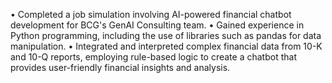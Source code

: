 •	Completed a job simulation involving AI-powered financial chatbot development for BCG's GenAI Consulting team.
•	Gained experience in Python programming, including the use of libraries such as pandas for data manipulation.
•	Integrated and interpreted complex financial data from 10-K and 10-Q reports, employing rule-based logic to create a chatbot that provides user-friendly financial insights and analysis.

